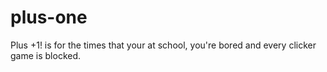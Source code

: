 # plus-one
Plus +1! is for the times that your at school, you're bored and every clicker game is blocked.
